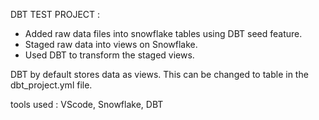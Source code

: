 DBT TEST PROJECT :

- Added raw data files into snowflake tables using DBT seed feature.
- Staged raw data into views on Snowflake.
- Used DBT to transform the staged views.

DBT by default stores data as views. This can be changed to table in the dbt_project.yml file.

tools used : VScode, Snowflake, DBT
